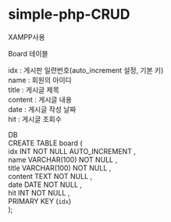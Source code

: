 # simple-php-CRUD

 XAMPP사용   
 
Board 테이블   

idx : 게시판 일련번호(auto_increment 설정, 기본 키)   
name : 회원의 아이디    
title : 게시글 제목   
content : 게시글 내용   
date : 게시글 작성 날짜    
hit : 게시글 조회수   

 DB   
 CREATE TABLE board (    
    idx INT NOT NULL AUTO_INCREMENT ,   
    name VARCHAR(100) NOT NULL ,   
    title VARCHAR(100) NOT NULL ,   
    content TEXT NOT NULL ,   
    date DATE NOT NULL ,   
    hit INT NOT NULL ,   
    PRIMARY KEY (`idx`)   
    );   

